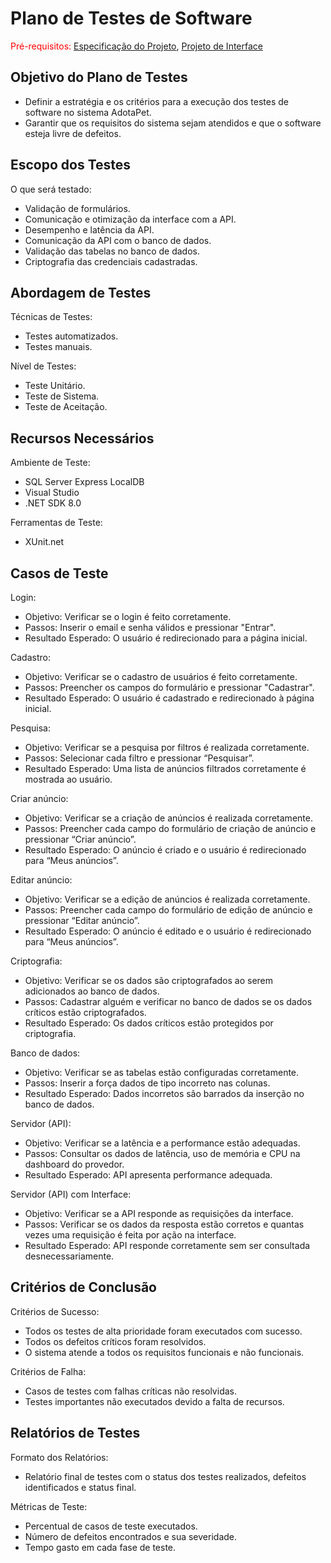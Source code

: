 # Plano de Testes de Software

<span style="color:red">Pré-requisitos: <a href="2-Especificação do Projeto.md"> Especificação do Projeto</a></span>, <a href="3-Projeto de Interface.md"> Projeto de Interface</a>

## Objetivo do Plano de Testes
- Definir a estratégia e os critérios para a execução dos testes de software no sistema AdotaPet.
- Garantir que os requisitos do sistema sejam atendidos e que o software esteja livre de defeitos.

## Escopo dos Testes
O que será testado:
- Validação de formulários.
- Comunicação e otimização da interface com a API.
- Desempenho e latência da API.
- Comunicação da API com o banco de dados.
- Validação das tabelas no banco de dados.
- Criptografia das credenciais cadastradas.

## Abordagem de Testes
Técnicas de Testes:
- Testes automatizados.
- Testes manuais.
<a/>

Nível de Testes:
- Teste Unitário.
- Teste de Sistema.
- Teste de Aceitação.

## Recursos Necessários
Ambiente de Teste:
- SQL Server Express LocalDB
- Visual Studio
- .NET SDK 8.0
<a/>

Ferramentas de Teste:
- XUnit.net

## Casos de Teste

Login:
- Objetivo: Verificar se o login é feito corretamente.
- Passos: Inserir o email e senha válidos e pressionar "Entrar".
- Resultado Esperado: O usuário é redirecionado para a página inicial.

Cadastro:
- Objetivo: Verificar se o cadastro de usuários é feito corretamente.
- Passos: Preencher os campos do formulário e pressionar "Cadastrar".
- Resultado Esperado: O usuário é cadastrado e redirecionado à página inicial.

Pesquisa:
- Objetivo: Verificar se a pesquisa por filtros é realizada corretamente.
- Passos: Selecionar cada filtro e pressionar “Pesquisar”.
- Resultado Esperado: Uma lista de anúncios filtrados corretamente é mostrada ao usuário.

Criar anúncio:
- Objetivo: Verificar se a criação de anúncios é realizada corretamente.
- Passos: Preencher cada campo do formulário de criação de anúncio e pressionar “Criar anúncio”.
- Resultado Esperado: O anúncio é criado e o usuário é redirecionado para “Meus anúncios”.

Editar anúncio:
- Objetivo: Verificar se a edição de anúncios é realizada corretamente.
- Passos: Preencher cada campo do formulário de edição de anúncio e pressionar “Editar anúncio”.
- Resultado Esperado: O anúncio é editado e o usuário é redirecionado para “Meus anúncios”.

Criptografia:
- Objetivo: Verificar se os dados são criptografados ao serem adicionados ao banco de dados.
- Passos: Cadastrar alguém e verificar no banco de dados se os dados críticos estão criptografados.
- Resultado Esperado: Os dados críticos estão protegidos por criptografia.

Banco de dados:
- Objetivo: Verificar se as tabelas estão configuradas corretamente.          
- Passos: Inserir a força dados de tipo incorreto nas colunas.
- Resultado Esperado: Dados incorretos são barrados da inserção no banco de dados.

Servidor (API):
- Objetivo: Verificar se a latência e a performance estão adequadas.         
- Passos: Consultar os dados de latência, uso de memória e CPU na dashboard do provedor.
- Resultado Esperado: API apresenta performance adequada.

Servidor (API) com Interface:
- Objetivo: Verificar se a API responde as requisições da interface.         
- Passos: Verificar se os dados da resposta estão corretos e quantas vezes uma requisição é feita   por ação na interface.
- Resultado Esperado: API responde corretamente sem ser consultada desnecessariamente.


## Critérios de Conclusão

Critérios de Sucesso:
- Todos os testes de alta prioridade foram executados com sucesso.
- Todos os defeitos críticos foram resolvidos.
- O sistema atende a todos os requisitos funcionais e não funcionais.

Critérios de Falha:
- Casos de testes com falhas críticas não resolvidas.
- Testes importantes não executados devido a falta de recursos.

## Relatórios de Testes
Formato dos Relatórios:
- Relatório final de testes com o status dos testes realizados, defeitos identificados e status final.
<a/>

Métricas de Teste:
- Percentual de casos de teste executados.
- Número de defeitos encontrados e sua severidade.
- Tempo gasto em cada fase de teste.
